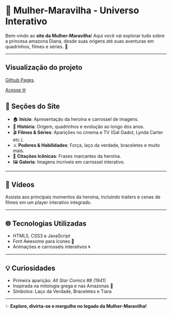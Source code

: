 # 🌟 Mulher-Maravilha - Universo Interativo

Bem-vindo ao **site da Mulher-Maravilha**! Aqui você vai explorar tudo sobre a princesa amazona Diana, desde suas origens até suas aventuras em quadrinhos, filmes e séries. 💫

---

## Visualização do projeto

[Github Pages](https://samirasfonseca.github.io/landing-page-MulherMaravilha/).

<a href= "https://samirasfonseca.github.io/landing-page-MulherMaravilha/
">Acesse 🌐</a>

## 📖 Seções do Site

- 🏠 **Início**: Apresentação da heroína e carrossel de imagens.
- 🌟 **História**: Origem, quadrinhos e evolução ao longo dos anos.
- 🎬 **Filmes & Séries**: Aparições no cinema e TV (Gal Gadot, Lynda Carter etc.).
- ⚔️ **Poderes & Habilidades**: Força, laço da verdade, braceletes e muito mais.
- 📜 **Citações Icônicas**: Frases marcantes da heroína.
- 🖼️ **Galeria**: Imagens incríveis em carrossel interativo.

---

## 🎥 Vídeos

Assista aos principais momentos da heroína, incluindo trailers e cenas de filmes em um player interativo integrado.  

---

## 🌐 Tecnologias Utilizadas

- HTML5, CSS3 e JavaScript  
- Font Awesome para ícones 🎨  
- Animações e carrosséis interativos 🌀  

---

## 💡 Curiosidades

- Primeira aparição: *All Star Comics #8 (1941)*  
- Inspirada na mitologia grega e nas Amazonas 🏹  
- Símbolos: Laço da Verdade, Braceletes e Tiara  

---


✨ **Explore, divirta-se e mergulhe no legado da Mulher-Maravilha!**
